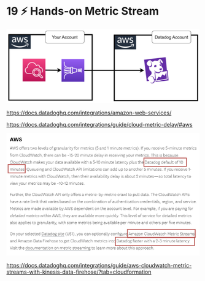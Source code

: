 # 19 ⚡ Hands-on Metric Stream

![](../imgs/59cf2fe45dff4216af135bc4f5232946.png)

https://docs.datadoghq.com/integrations/amazon-web-services/

https://docs.datadoghq.com/integrations/guide/cloud-metric-delay/#aws

![](../imgs/b1322fc1c5f94f7a8b9af6aa16bb1bfb.png)

https://docs.datadoghq.com/integrations/guide/aws-cloudwatch-metric-streams-with-kinesis-data-firehose/?tab=cloudformation

